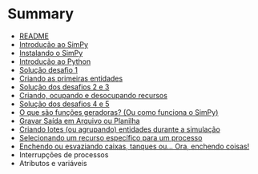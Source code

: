 # Summary

* [README](README.md)
* [Introdução ao SimPy](introducao_ao_simpy.md)
* [Instalando o SimPy](instalando_o_simpy.md)
* [Introdução ao Python](introducao_ao_python.md)
* [Solução desafio 1](solucao_desafio_1.md)
* [Criando as primeiras entidades](criando_as_primeiras_entidades.md)
* [Solução dos desafios 2 e 3](solucao_dos_desafios_2_e_3.md)
* [Criando, ocupando e desocupando recursos](criando,_ocupando_e_desocupando_recursos.md)
* [Solução dos desafios 4 e 5](solucao_dos_desafios_4_e_5.md)
* [O que são funções geradoras? (Ou como funciona o SimPy)](o_que_sao_funcoes_geradoras_ou_como_funciona_o_simpy.md)
* [Gravar Saída em Arquivo ou Planilha](exportar_saida_para_arquivo_ou_planilha.md)
* [Criando lotes (ou agrupando) entidades durante a simulação](criando_lotes_ou_agrupando_entidades_durante_a_simulacao.md)
* [Selecionando um recurso específico para um processo](selecionando_um_recurso_especifico_para_um_processo.md)
* [Enchendo ou esvaziando caixas, tanques ou... Ora, enchendo coisas!](enchendo_ou_esvaziando_caixas_tanques.md)
* Interrupções de processos
* Atributos e variáveis

